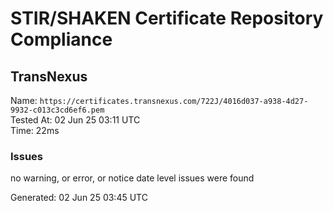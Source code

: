 # STIR/SHAKEN Certificate Repository Compliance

## TransNexus

Name: `https://certificates.transnexus.com/722J/4016d037-a938-4d27-9932-c013c3cd6ef6.pem`\
Tested At: 02 Jun 25 03:11 UTC\
Time: 22ms

### Issues

no warning, or error, or notice date level issues were found

Generated: 02 Jun 25 03:45 UTC